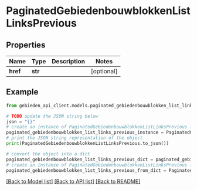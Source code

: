 # PaginatedGebiedenbouwblokkenListLinksPrevious


## Properties

Name | Type | Description | Notes
------------ | ------------- | ------------- | -------------
**href** | **str** |  | [optional] 

## Example

```python
from gebieden_api_client.models.paginated_gebiedenbouwblokken_list_links_previous import PaginatedGebiedenbouwblokkenListLinksPrevious

# TODO update the JSON string below
json = "{}"
# create an instance of PaginatedGebiedenbouwblokkenListLinksPrevious from a JSON string
paginated_gebiedenbouwblokken_list_links_previous_instance = PaginatedGebiedenbouwblokkenListLinksPrevious.from_json(json)
# print the JSON string representation of the object
print(PaginatedGebiedenbouwblokkenListLinksPrevious.to_json())

# convert the object into a dict
paginated_gebiedenbouwblokken_list_links_previous_dict = paginated_gebiedenbouwblokken_list_links_previous_instance.to_dict()
# create an instance of PaginatedGebiedenbouwblokkenListLinksPrevious from a dict
paginated_gebiedenbouwblokken_list_links_previous_from_dict = PaginatedGebiedenbouwblokkenListLinksPrevious.from_dict(paginated_gebiedenbouwblokken_list_links_previous_dict)
```
[[Back to Model list]](../README.md#documentation-for-models) [[Back to API list]](../README.md#documentation-for-api-endpoints) [[Back to README]](../README.md)


